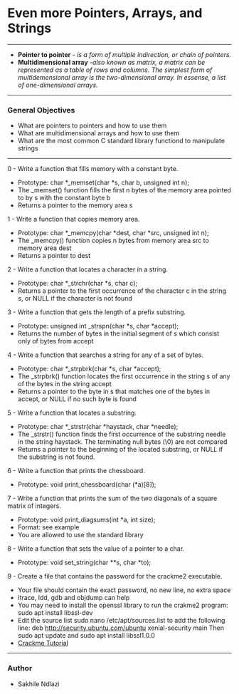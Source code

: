 # Even more Pointers, Arrays, and Strings # 
------
* **Pointer to pointer** *- is a form of multiple indirection, or chain of pointers.*
* **Multidimensional array** *-also known as matrix, a matrix can be represented as a table of rows and columns. The simplest form of multidemensional array is the two-dimensional array. In essense, a list of one-dimensional arrays.*

------

### General Objectives ###
 * What are pointers to pointers and how to use them
 * What are multidimensional arrays and how to use them
 * What are the most common C standard library functiond to manipulate strings 

------

0 - Write a function that fills memory with a constant byte.
 * Prototype: char *_memset(char *s, char b, unsigned int n);
 * The _memset() function fills the first n bytes of the memory area pointed to by s with the constant byte b
 * Returns a pointer to the memory area s

1 - Write a function that copies memory area.
 * Prototype: char *_memcpy(char *dest, char *src, unsigned int n);
 * The _memcpy() function copies n bytes from memory area src to memory area dest
 * Returns a pointer to dest

2 - Write a function that locates a character in a string.
 * Prototype: char *_strchr(char *s, char c);
 * Returns a pointer to the first occurrence of the character c in the string s, or NULL if the character is not found

3 - Write a function that gets the length of a prefix substring.
 * Prototype: unsigned int _strspn(char *s, char *accept);
 * Returns the number of bytes in the initial segment of s which consist only of bytes from accept

4 - Write a function that searches a string for any of a set of bytes.
 * Prototype: char *_strpbrk(char *s, char *accept);
 * The _strpbrk() function locates the first occurrence in the string s of any of the bytes in the string accept
 * Returns a pointer to the byte in s that matches one of the bytes in accept, or NULL if no such byte is found

5 - Write a function that locates a substring.
 * Prototype: char *_strstr(char *haystack, char *needle);
 * The _strstr() function finds the first occurrence of the substring needle in the string haystack. The terminating null bytes (\0) are not compared
 * Returns a pointer to the beginning of the located substring, or NULL if the substring is not found.

6 - Write a function that prints the chessboard.
 * Prototype: void print_chessboard(char (*a)[8]);

7 - Write a function that prints the sum of the two diagonals of a square matrix of integers.
 * Prototype: void print_diagsums(int *a, int size);
 * Format: see example
 * You are allowed to use the standard library

8 - Write a function that sets the value of a pointer to a char.
 * Prototype: void set_string(char **s, char *to);

9 - Create a file that contains the password for the crackme2 executable.
 * Your file should contain the exact password, no new line, no extra space
 * ltrace, ldd, gdb and objdump can help
 * You may need to install the openssl library to run the crakme2 program: sudo apt install libssl-dev
 * Edit the source list sudo nano /etc/apt/sources.list to add the following line: deb http://security.ubuntu.com/ubuntu xenial-security main Then sudo apt update and sudo apt install libssl1.0.0
 * [Crackme Tutorial](https://www.linux.com/training-tutorials/cracking-simple-passworded-file-beginners-guide-security/) 

------
### Author ###
* Sakhile Ndlazi

